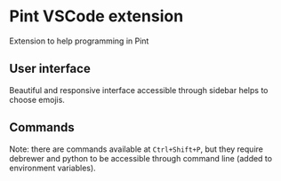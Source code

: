 # Pint VSCode extension
Extension to help programming in Pint

## User interface
Beautiful and responsive interface accessible through sidebar helps to choose emojis.

## Commands
Note: there are commands available at `Ctrl+Shift+P`, but they require debrewer and python to be accessible through command line (added to environment variables).